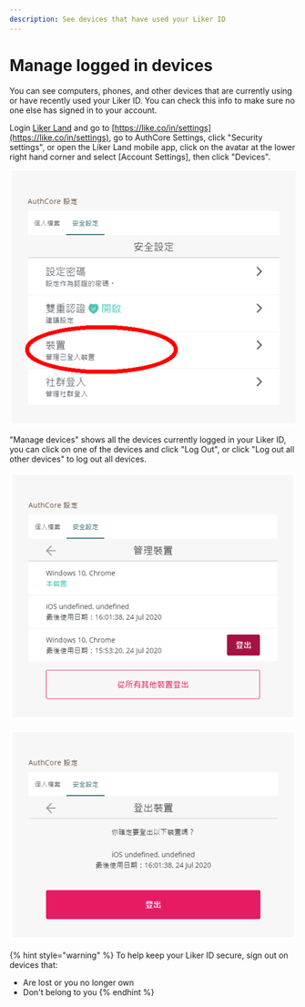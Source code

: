 ```yaml
---
description: See devices that have used your Liker ID
---
```


# Manage logged in devices

You can see computers, phones, and other devices that are currently using or have recently used your Liker ID. You can check this info to make sure no one else has signed in to your account.

Login [Liker Land](https://liker.land/) and go to [https://like.co/in/settings](https://like.co/in/settings), go to AuthCore Settings, click "Security settings", or open the Liker Land mobile app, click on the avatar at the lower right hand corner and select \[Account Settings\], then click "Devices".

![](../../.gitbook/assets/guan-li-deng-ru-zhuang-zhi-1.png)

"Manage devices" shows all the devices currently logged in your Liker ID, you can click on one of the devices and click "Log Out", or click "Log out all other devices" to log out all devices.

![](../../.gitbook/assets/guan-li-deng-ru-zhuang-zhi-2.png)

![](../../.gitbook/assets/guan-li-deng-ru-zhuang-zhi-3.png)

{% hint style="warning" %}
To help keep your Liker ID secure, sign out on devices that:

* Are lost or you no longer own
* Don't belong to you
{% endhint %}

